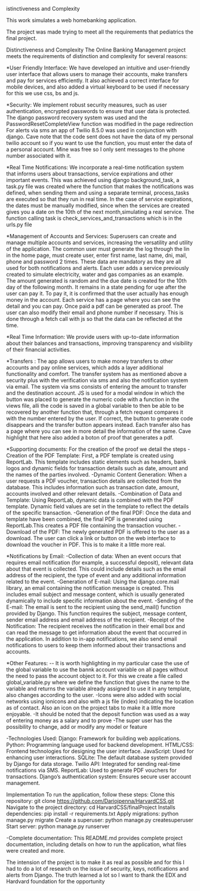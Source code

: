 istinctiveness and Complexity

This work simulates a web homebanking application.

The project was made trying to meet all the requirements that pediatrics the final project.

Distinctiveness and Complexity The Online Banking Management project meets the requirements of distinction and complexity for several reasons:

*User Friendly Interface: We have developed an intuitive and user-friendly user interface that allows users to manage their accounts, make transfers and pay for services efficiently. It also achieved a correct interface for mobile devices, and also added a virtual keyboard to be used if necessary for this we use css, bs and js.

*Security: We implement robust security measures, such as user authentication, encrypted passwords to ensure that user data is protected. The django password recovery system was used and the PasswordResetCompleteView function was modified in the page redirection For alerts via sms an app of Twilio 8.5.0 was used in conjunction with django. Cave note that the code sent does not have the data of my personal twilio account so if you want to use the function, you must enter the data of a personal account. Mine was free so I only sent messages to the phone number associated with it.

*Real Time Notifications:
We incorporate a real-time notification system that informs users about transactions, service expirations and 
other important events. 
This was achieved using django background_task, a task.py file was created where the function that makes the notifications was defined,
when sending them and using a separate terminal, process_tasks are executed so that they run in real time.
In the case of service expirations, the dates must be manually modified, since when the services are created 
gives you a date on the 10th of the next month,simulating a real service. The function calling task is check_services_and_transactions 
which is in the urls.py file

*Management of Accounts and Services:
Superusers can create and manage multiple accounts and services, increasing the versatility and utility of the application.
The common user must generate the log through the lin in the home page, must create user, enter first name, last name, dni, mail,
phone and password 2 times. These data are mandatory as they are all used for both notifications and alerts. 
Each user adds a service previously created to simulate electricity, water and gas companies as an example. 
The amount generated is random and the due date is created for the 10th day of the following month. It remains in a state 
pending for uqe after the user can pay it. To pay it, it is confirmed that the user actually has enough money in the account. 
Each service has a page where you can see the detail and you can pay. Once paid a pdf can be generated as proof.
The user can also modify their email and phone number if necessary. This is done through a fetch call with js 
so that the data can be reflected at the time.

*Real Time Information: 
We provide users with up-to-date information about their balances and transactions, improving transparency and visibility of their financial activities.

*Transfers :
The app allows users to make money transfers to other accounts and pay online services, which adds a layer
additional functionality and comfort. The transfer system has as mentioned above a security plus with the verification via sms
and also the notification system via email. The system via sms consists of entering the amount to transfer and the destination account.
JS is used for a modal window in which the button was placed to generate the numeric code with a function in the views file, 
alli the code is saved in a global variable to then be able to be recovered by another function that, through a fetch request compares it
with the number entered by the user. If correct, the button to generate code disappears and the transfer button appears instead. Each 
transfer also has a page where you can see in more detail the information of the same. Cave highlight that here also added a boton 
of proof that generates a pdf. 

*Supporting documents:
For the creation of the proof we detail the steps 
-Creation of the PDF Template:
First, a PDF template is created using ReportLab. This template includes static elements such as headers, 
bank logos and dynamic fields for transaction details such as date, amount and 
the names of the parties involved.
-Dynamic Content Generation:
When a user requests a PDF voucher, transaction details are collected from the database.
This includes information such as transaction date, amount, accounts involved and other relevant details.
-Combination of Data and Template:
Using ReportLab, dynamic data is combined with the PDF template. Dynamic field values are set in the
template to reflect the details of the specific transaction.
-Generation of the final PDF: 
Once the data and template have been combined, the final PDF is generated using ReportLab.This creates a PDF file 
containing the transaction voucher.
-Download of the PDF: 
The newly generated PDF is offered to the user as a download. The user can click a link or button on the
web interface to download the voucher in PDF. This is to make it a little more real.

*Notifications by Email:
-Collection of data:
When an event occurs that requires email notification (for example, a successful deposit),
relevant data about that event is collected. This could include details such as the email address of the 
recipient, the type of event and any additional information related to the event.
-Generation of E-mail:
Using the django.core.mail library, an email containing the notification message is created. 
This includes email subject and message content, which is usually generated dynamically to include 
specific information about the event.
-Sending of the E-mail: 
The email is sent to the recipient using the send_mail() function provided by Django.
This function requires the subject, message content, sender email address and 
email address of the recipient.
-Receipt of the Notification:
The recipient receives the notification in their email box and can read the message to get information about the event that occurred in the application.
In addition to in-app notifications, we also send email notifications to users to keep them
informed about their transactions and accounts.

*Other Features:
-- It is worth highlighting in my particular case the use of the global variable to use the bannk account variable on all pages 
without the need to pass the account object to it. For this we create a file called global_variable.py where we define the 
function that gives the name to the variable and returns the variable already assigned to use it in any template, also changes according to the user. 
-Icons were also added with social networks using ionicons and also with a js file (index) indicating the location as of 
contact. Also an icon on the project tabs to make it a little more enjoyable.
-It should be noted that the deposit function was used as a way of entering money as a salary and to prove
-The super user has the possibility to change, add or modify any model or feature

-Technologies Used:
Django: Framework for building web applications.
Python: Programming language used for backend development.
HTML/CSS: Frontend technologies for designing the user interface.
JavaScript: Used for enhancing user interactions.
SQLite: The default database system provided by Django for data storage.
Twilio API: Integrated for sending real-time notifications via SMS.
ReportLab: Used to generate PDF vouchers for transactions.
Django’s authentication system: Ensures secure user account management.

Implementation
To run the application, follow these steps:
Clone this repository: git clone https://github.com/Dariojpenna/HarvardCSS.git
Navigate to the project directory: cd HarvardCSS/finalProject
Installs dependencies: pip install -r requirements.txt
Apply migrations: python manage.py migrate
Create a superuser: python manage.py createsuperuser
Start server: python manage.py runserver

-Complete documentation:
This README.md provides complete project documentation, including details on how to run the application, what files were created and more.

The intension of the project is to make it as real as possible and for this I had to do a lot of research on the issue of security, keys, notifications and alerts from Django. The truth learned a lot so I want to thank the EDX and Hardvard foundation for the opportunity

